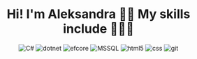 <!--
### <h1 align="center"> 

- 🎓 Currently, I'm immersed in the world of **Computer Science at WSB-NLU**, where I'm actively expanding my knowledge base.

- 🌱 My journey is marked by an unwavering commitment to honing my programming skills through the creation of **dynamic web applications**.

- 🎯 My primary goal? To secure my **first professional opportunity** in programming world, setting the stage for an exciting career ahead.

- 👩🏻‍🔧 My professional path has been diverse, including roles as a meticulous **Tester**, a visionary **Product Owner**, and my present position as a **FinOps Analyst**.
-->
### <h1 align="center">Hi! I'm Aleksandra 👋🏻 My skills include 👩🏻‍💻

<p align="center">
  <img alt="C#" src="https://img.shields.io/badge/c%23%20-%23239120.svg?&style=for-the-badge&logo=c-sharp&logoColor=white"/>
  <img alt="dotnet" src="https://img.shields.io/badge/.net%20-%235C2D91.svg?&style=for-the-badge&logoColor=white"/>
  <img alt="efcore" src="https://img.shields.io/badge/entity%20framework%20core-%235C2D91.svg?&style=for-the-badge&logoColor=white"/>
  <img alt="MSSQL" src="https://img.shields.io/badge/-MSSQL-bd0023?&style=for-the-badge&logo=microsoft-sql-server&logoColor=white" />
  <img alt="html5" src="https://img.shields.io/badge/-HTML5-E34F26?style=for-the-badge&logo=html5&logoColor=white" />
  <img alt="css" src="https://img.shields.io/badge/css3%20-%231572B6.svg?&style=for-the-badge&logo=css3&logoColor=white" />
  <img alt="git" src="https://img.shields.io/badge/-Git-F05032?style=for-the-badge&logo=git&logoColor=white" />
</p>

